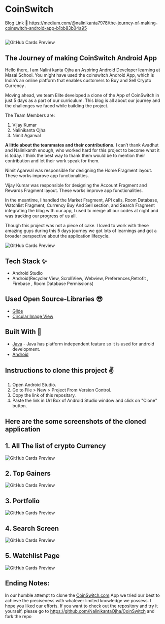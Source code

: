# CoinSwitch

 Blog Link 🔗 https://medium.com/@nalinikanta7978/the-journey-of-making-coinswitch-android-app-b1bb83b04a95
 ##
 ##
 
 ![GitHub Cards Preview](https://cdn-images-1.medium.com/max/500/1*9sG0ZAFpSWG9XoUO_Y_EWw.jpeg)

## The Journey of making CoinSwitch Android App

Hello there, I am Nalini kanta Ojha an Aspiring Android Developer learning at Masai School. You might have used the coinswitch Android App, which is India’s an online platform that enables customers to Buy and Sell Crypto Currency .

Moving ahead, we team Elite developed a clone of the App of CoinSwitch in just 5 days as a part of our curriculum. This blog is all about our journey and the challenges we faced while building the project.

The Team Members are:
1. Vijay Kumar
2. Nalinikanta Ojha
3. Nimit Agarwal


**A little about the teammates and their contributions.**
I can’t thank Avadhut and Nalinikanth enough, who worked hard for this project to become what it is today. I think the best way to thank them would be to mention their contribution and let their work speak for them.

Nimit Agarwal was responsible for designing the Home Fragment layout. These works improve app functionalities.

Vijay Kumar was responsible for designing the Account Fragment and Rewards Fragment layout. These works improve app functionalities.

In the meantime, I handled the Market Fragment, API calls, Room Database, Watchlist Fragment, Currency Buy And Sell section, and Search Fragment integrating the blog with our app, I used to merge all our codes at night and was tracking our progress of us all.

Though this project was not a piece of cake. I loved to work with these amazing guys during this 5 days journey we got lots of learnings and got a broader perspective about the application lifecycle.

![GitHub Cards Preview](https://i.ytimg.com/vi/htVcTBYKSeI/maxresdefault.jpg)



## Tech Stack ✨
- Android Studio
- Android(Recycler View, ScrollView, Webview, Preferences,Retrofit , Firebase , Room Database Permissions)


## Used Open Source-Libraries 😎
- [Glide](https://github.com/bumptech/glide)
- [Circular Image View](https://github.com/hdodenhof/CircleImageView)


## Built With 🚀
- [Java](https://www.java.com/en/) - Java has platform independent feature so it is used for android development.
- [Android](https://www.android.com/intl/en_in/)

## Instructions to clone this project ✌
1. Open Android Studio.
2. Go to File > New > Project From Version Control.
3. Copy the link of this repositary.
4. Paste the link in Url Box of Android Studio window and click on "Clone" button.

## Here are the some screenshots of the cloned application
##
## 1. All The list of crypto Currency
![GitHub Cards Preview](https://cdn-images-1.medium.com/max/500/1*14JGuwi53OIlFfUFTZnyKg.jpeg)
##
## 2. Top Gainers 
![GitHub Cards Preview](https://cdn-images-1.medium.com/max/500/1*9sG0ZAFpSWG9XoUO_Y_EWw.jpeg)
##
## 3. Portfolio 
![GitHub Cards Preview](https://cdn-images-1.medium.com/max/500/1*MiE1ItVDSJJUosE8ZD9bRA.jpeg)
##
## 4. Search Screen 
![GitHub Cards Preview](https://cdn-images-1.medium.com/max/750/1*cTplxKbPxzYOWmw2I-DEMg.jpeg)
##
## 5. Watchlist Page
![GitHub Cards Preview](https://cdn-images-1.medium.com/max/750/1*LGnAT7jhiGpq0M3gCKgucw.jpeg)
##

##

## Ending Notes:

In our humble attempt to clone the [CoinSwitch.com](https://coinswitch.co/) App we tried our best to achieve the preciseness with whatever limited knowledge we possess. I hope you liked our efforts.
If you want to check out the repository and try it yourself, please go to https://github.com/NalinikantaOjha/CoinSwitch and fork the repo
